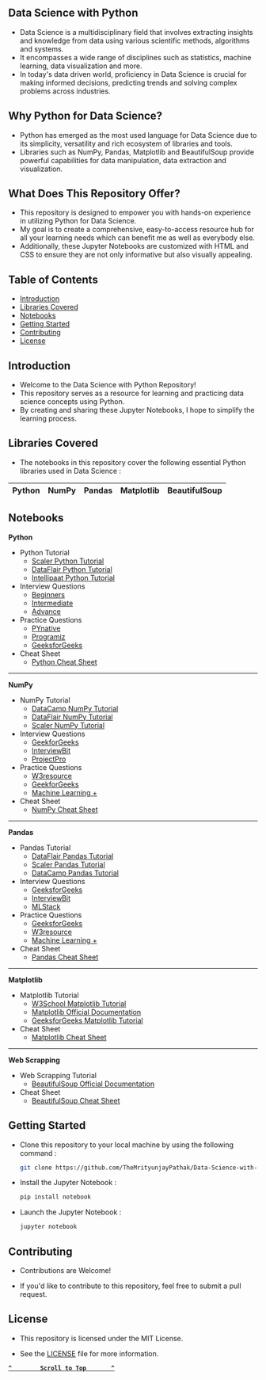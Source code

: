 ## Data Science with Python

- Data Science is a multidisciplinary field that involves extracting insights and knowledge from data using various scientific methods, algorithms and systems.
- It encompasses a wide range of disciplines such as statistics, machine learning, data visualization and more.
- In today's data driven world, proficiency in Data Science is crucial for making informed decisions, predicting trends and solving complex problems across industries.

## Why Python for Data Science?
- Python has emerged as the most used language for Data Science due to its simplicity, versatility and rich ecosystem of libraries and tools. 
- Libraries such as NumPy, Pandas, Matplotlib and BeautifulSoup provide powerful capabilities for data manipulation, data extraction and visualization.

## What Does This Repository Offer?
- This repository is designed to empower you with hands-on experience in utilizing Python for Data Science.
- My goal is to create a comprehensive, easy-to-access resource hub for all your learning needs which can benefit me as well as everybody else.
- Additionally, these Jupyter Notebooks are customized with HTML and CSS to ensure they are not only informative but also visually appealing.

## Table of Contents

- [Introduction](#introduction)
- [Libraries Covered](#libraries-covered)
- [Notebooks](#notebooks)
- [Getting Started](#getting-started)
- [Contributing](#contributing)
- [License](#license)

## Introduction

- Welcome to the Data Science with Python Repository!
- This repository serves as a resource for learning and practicing data science concepts using Python.
- By creating and sharing these Jupyter Notebooks, I hope to simplify the learning process.

## Libraries Covered

- The notebooks in this repository cover the following essential Python libraries used in Data Science :

| Python | NumPy | Pandas | Matplotlib | BeautifulSoup |
|:--:|:--:|:--:|:--:|:--:|

## Notebooks

**Python**
- Python Tutorial
  - [Scaler Python Tutorial](https://www.scaler.com/topics/course/python-for-beginners/)
  - [DataFlair Python Tutorial](https://data-flair.training/courses/python-course/)
  - [Intellipaat Python Tutorial](https://intellipaat.com/academy/course/introduction-to-python-programming-free-course/)
- Interview Questions
  - [Beginners](https://data-flair.training/blogs/top-python-interview-questions-answer/)
  - [Intermediate](https://data-flair.training/blogs/python-interview-questions/)
  - [Advance](https://data-flair.training/blogs/python-programming-interview-questions/)
- Practice Questions
  - [PYnative](https://pynative.com/python-exercises-with-solutions/)
  - [Programiz](https://www.programiz.com/python-programming/examples)
  - [GeeksforGeeks](https://www.geeksforgeeks.org/python-programming-examples/)
- Cheat Sheet
  - [Python Cheat Sheet](https://www.pythoncheatsheet.org/)

---

**NumPy**
- NumPy Tutorial
  - [DataCamp NumPy Tutorial](https://www.datacamp.com/courses/introduction-to-numpy)
  - [DataFlair NumPy Tutorial](https://data-flair.training/courses/free-numpy-course-hindi/)
  - [Scaler NumPy Tutorial](https://www.scaler.com/topics/numpy/)
- Interview Questions
  - [GeekforGeeks](https://www.geeksforgeeks.org/numpy-interview-questions/)
  - [InterviewBit](https://www.interviewbit.com/numpy-interview-questions/)
  - [ProjectPro](https://www.projectpro.io/article/numpy-interview-questions-and-answers/980)
- Practice Questions
  - [W3resource](https://www.w3resource.com/python-exercises/numpy/index.php)
  - [GeekforGeeks](https://www.geeksforgeeks.org/python-numpy-practice-exercises-questions-and-solutions/)
  - [Machine Learning +](https://www.machinelearningplus.com/python/101-numpy-exercises-python/)
- Cheat Sheet
  - [NumPy Cheat Sheet](https://images.datacamp.com/image/upload/v1676302459/Marketing/Blog/Numpy_Cheat_Sheet.pdf)

---

**Pandas**
- Pandas Tutorial
  - [DataFlair Pandas Tutorial](https://data-flair.training/blogs/pandas-tutorials-home/)
  - [Scaler Pandas Tutorial](https://www.scaler.com/topics/pandas/)
  - [DataCamp Pandas Tutorial](https://www.datacamp.com/courses/data-manipulation-with-pandas)
- Interview Questions
  - [GeeksforGeeks](https://www.geeksforgeeks.org/pandas-interview-questions/)
  - [InterviewBit](https://www.interviewbit.com/pandas-interview-questions/)
  - [MLStack](https://www.mlstack.cafe/blog/pandas-python-interview-questions)
- Practice Questions
  - [GeeksforGeeks](https://www.geeksforgeeks.org/pandas-practice-excercises-questions-and-solutions/)
  - [W3resource](https://www.w3resource.com/python-exercises/pandas/index.php)
  - [Machine Learning +](https://www.machinelearningplus.com/python/101-pandas-exercises-python/)
- Cheat Sheet
  - [Pandas Cheat Sheet](https://pandas.pydata.org/Pandas_Cheat_Sheet.pdf)
 
---

**Matplotlib**
- Matplotlib Tutorial
  - [W3School Matplotlib Tutorial](https://www.w3schools.com/python/matplotlib_intro.asp)
  - [Matplotlib Official Documentation](https://matplotlib.org/stable/users/explain/quick_start.html)
  - [GeeksforGeeks Matplotlib Tutorial](https://www.geeksforgeeks.org/matplotlib-tutorial/)
- Cheat Sheet
  - [Matplotlib Cheat Sheet](https://matplotlib.org/cheatsheets/cheatsheets.pdf)

---

**Web Scrapping**
- Web Scrapping Tutorial
  - [BeautifulSoup Official Documentation](https://www.crummy.com/software/BeautifulSoup/bs4/doc/)
- Cheat Sheet
  - [BeautifulSoup Cheat Sheet](https://speedsheet.io/s/beautiful_soup#dJLt)

## Getting Started

- Clone this repository to your local machine by using the following command :
  ```bash
  git clone https://github.com/TheMrityunjayPathak/Data-Science-with-Python.git
  ```

- Install the Jupyter Notebook :
   ```bash
   pip install notebook
   ```

- Launch the Jupyter Notebook :
   ```bash
   jupyter notebook
   ```

## Contributing

- Contributions are Welcome!

- If you'd like to contribute to this repository, feel free to submit a pull request.

## License

- This repository is licensed under the MIT License.

- See the [LICENSE](./LICENSE) file for more information.

<div align='left'>
  
**[`^        Scroll to Top       ^`](#data-science-with-python)**

</div>
